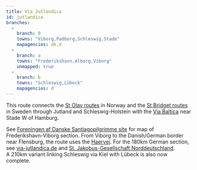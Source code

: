 ```yaml
---
title: Via Jutlandica
id: jutlandica
branches:
  -
    branch: 0
    towns: "Viborg,Padborg,Schleswig,Stade"
    mapagencies: dk,d
  -
    branch: a
    towns: "Frederikshavn,Alborg,Viborg"
    unmapped: true
  -
    branch: b
    towns: "Schleswig,Lübeck"
    mapagencies: d
---
```


This route connects the [St Olav routes][0] in Norway and the [St Bridget routes][1] in Sweden through Jutland and Schleswig-Holstein with the [Via Baltica][2] near Stade W of Hamburg.  
  
See [Foreningen af Danske Santiagopilgrimme site][3] for map of Frederikshavn-Viborg section. From Viborg to the Danish/German border near Flensburg, the route uses the [Haervej][4]. For the 180km German section, see [via-jutlandica.de][5] and [St. Jakobus-Gesellschaft Norddeutschland][6].  
A 210km variant linking Schleswig via Kiel with Lübeck is also now complete.

[0]: olav.html
[1]: bridget.html
[2]: baltica.html
[3]: http://www.santiagopilgrimme.dk/pilgrimsveje/pilgrimsveje.php
[4]: http://www.haervej.dk
[5]: http://www.via-jutlandica.de/
[6]: http://www.jakobswege-norddeutschland.de/